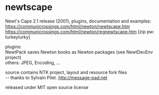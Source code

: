 # newtscape
Newt's Cape 2.1 release (2001), plugins, documentation and examples:<br/>
https://communicrossings.com/html/newton/newtscape.htm<br/>
https://communicrossings.com/html/newton/regnewtscape.htm [zip pw: turkeylurky]

plugins:<br/>
NewtPack saves Newton books as Newton packages (see NewtDevEnv project)<br/>
others: JPEG, Encoding, ...

source contains NTK project, layout and resource fork files<br/>
-- thanks to Sylvain Pilet. http://message-pad.net

released under MIT open source license
